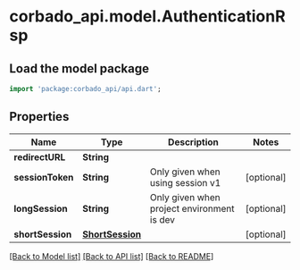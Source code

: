 # corbado_api.model.AuthenticationRsp

## Load the model package
```dart
import 'package:corbado_api/api.dart';
```

## Properties
Name | Type | Description | Notes
------------ | ------------- | ------------- | -------------
**redirectURL** | **String** |  | 
**sessionToken** | **String** | Only given when using session v1 | [optional] 
**longSession** | **String** | Only given when project environment is dev | [optional] 
**shortSession** | [**ShortSession**](ShortSession.md) |  | [optional] 

[[Back to Model list]](../README.md#documentation-for-models) [[Back to API list]](../README.md#documentation-for-api-endpoints) [[Back to README]](../README.md)


